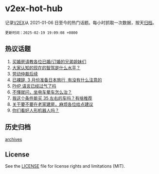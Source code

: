 # v2ex-hot-hub

 记录[V2EX](https://www.v2ex.com/)从 2021-01-06 日至今的热门话题。每小时抓取一次数据，按天[归档](archives)。

`更新时间：2025-02-19 19:09:08 +0800`

## 热议话题

1. [买婚房请教各位已婚/订婚的兄弟姐妹们](https://www.v2ex.com/t/1112598)
1. [大家认知的现在的智驾是什么水平？](https://www.v2ex.com/t/1112482)
1. [劳动仲裁后续](https://www.v2ex.com/t/1112464)
1. [已裸辞, 3 月份准备日本旅行, 有没有什么注意的](https://www.v2ex.com/t/1112547)
1. [PHP 语言已经过气了吗](https://www.v2ex.com/t/1112469)
1. [不懂就问，坐电车晕车怎么治？](https://www.v2ex.com/t/1112490)
1. [我这个条件能买 35 左右的车吗？有啥推荐](https://www.v2ex.com/t/1112539)
1. [关于要不要在老家建房，麻烦各位给点建议](https://www.v2ex.com/t/1112677)
1. [你们看好人形机器人吗？](https://www.v2ex.com/t/1112501)

## 历史归档

[archives](archives)

## License

See the [LICENSE](LICENSE) file for license rights and limitations (MIT).
